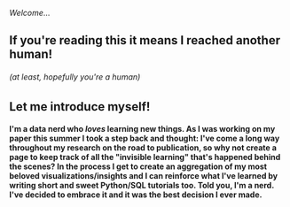 _Welcome_...
## If you're reading this it means I reached another human!
###### (at least, hopefully you're a human) 
## Let me introduce myself!

#### I'm a data nerd who _loves_ learning new things. As I was working on my paper this summer I took a step back and thought: I've come a long way throughout my research on the road to publication, so why not create a page to keep track of all the "invisible learning" that's happened behind the scenes? In the process I get to create an aggregation of my most beloved visualizations/insights and I can reinforce what I've learned by writing short and sweet Python/SQL tutorials too. Told you, I'm a nerd. I've decided to embrace it and it was the best decision I ever made.
